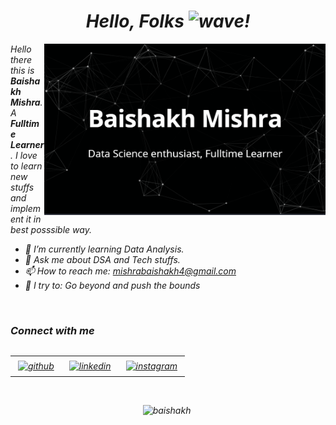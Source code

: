 <h1 align='center'> <i>Hello, Folks <img alt="wave" src="https://emojis.slackmojis.com/emojis/images/1588177020/8809/wave_hello.gif?1588177020" width="35">!</h1>  

<img align="right" src="https://github.com/BAISHAKH/BAISHAKH/blob/main/baish.png"  width="450">

_Hello there this is **Baishakh Mishra**. A **Fulltime Learner**. I love to learn new stuffs and implement it in best posssible way._ 

- 🌱 I’m currently learning Data Analysis.
- 💬 Ask me about DSA and Tech stuffs.
- 📫 How to reach me: mishrabaishakh4@gmail.com
- 🧗 I try to: Go beyond and push the bounds

</br>
<h3 align='left'><i>Connect with me</i></h3>
<p align='center'>
 
<table width="100" align='left'>
<tr>
    <td align='center'>
       <a href="https://github.com/BAISHAKH"><img alt="github" width="80%" style="padding:5px" src="https://img.icons8.com/clouds/100/000000/github.png"/></a>
    </td>
    <td align='center'>
 <a href="https://www.linkedin.com/in/baishakh-mishra-911b92155//"><img alt="linkedin" width="80%" style="padding:5px" src="https://img.icons8.com/clouds/100/000000/linkedin.png"/></a>       
 </td>
    <td align='center'>
       <a href="https://www.instagram.com/_b_a_i_s_h_a_k_h_/"><img alt="instagram" width="80%" style="padding:5px" src="https://img.icons8.com/clouds/100/000000/instagram.png"/></a>
    </td>
</tr>
</table>

</p>

</br>

&nbsp;


<p align='center'><img width="400px" src="https://github-readme-stats.vercel.app/api?username=BAISHAKH&count_private=true&show_icons=true&theme=vue-dark&hide_border=true" alt="baishakh" />&nbsp;

